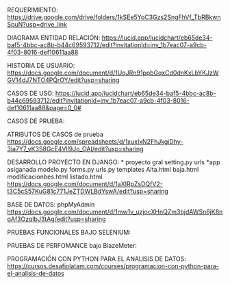 REQUERIMIENTO:
https://drive.google.com/drive/folders/1kSEe5YoC3Gzs2SngFhVf_TbRBkwnSpuN?usp=drive_link

DIAGRAMA ENTIDAD RELACIÓN: 
https://lucid.app/lucidchart/eb65de34-baf5-4bbc-ac8b-b44c69593712/edit?invitationId=inv_1b7eac07-a9cb-4f03-8016-def10611aa88

HISTORIA DE USUARIO:
https://docs.google.com/document/d/1UqJRn91ppbGqxCd0dnKxLbYKJzWGV14dJ7NTO4PQrOY/edit?usp=sharing

CASOS DE USO:
https://lucid.app/lucidchart/eb65de34-baf5-4bbc-ac8b-b44c69593712/edit?invitationId=inv_1b7eac07-a9cb-4f03-8016-def10611aa88&page=0_0#

CASOS DE PRUEBA:

ATRIBUTOS DE CASOS de prueba
https://docs.google.com/spreadsheets/d/1xuxIxN2FhJkgjDhy-3ia7Y7_vK3S8GcE4Vll9Jo_OAI/edit?usp=sharing


DESARROLLO PROYECTO EN DJANGO: * proyecto gral setting.py urls *app asiganada modelo.py forms.py urls.py templates Alta.html baja.html modificacionbes.html listado.html
https://docs.google.com/document/d/1aXIRpZsDQfV2-t3C5cS57KuG81c771JeZTDWLBdYswA/edit?usp=sharing

BASE DE DATOS: phpMyAdmin
https://docs.google.com/document/d/1mw1v_uzjocXHnQZm3bjdAWSn6jK8nqAf3OzqIbJ3tAg/edit?usp=sharing

PRUEBAS FUNCIONALES BAJO SELENIUM:

PRUEBAS DE PERFOMANCE bajo BlazeMeter:

PROGRAMACIÓN CON PYTHON PARA EL ANALISIS DE DATOS: https://cursos.desafiolatam.com/courses/programacion-con-python-para-el-analisis-de-datos
